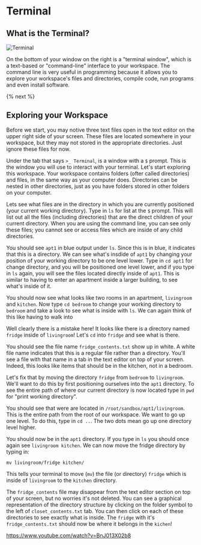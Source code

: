 # Terminal

## What is the Terminal?

![Terminal](http://labs.cs50nestm.net/terminal.gif)

On the bottom of your window on the right is a "terminal window", which is a text-based or "command-line" interface to your workspace. The command line is very useful in programming because it allows you to explore your workspace's files and directories, compile code, run programs and even install software. 

{% next %}

## Exploring your Workspace

Before we start, you may notive three text files open in the text editor on the upper right side of your screen. These files are located somewhere in your workspace, but they may not stored in the appropriate directories. Just ignore these files for now.

Under the tab that says `>_ Terminal`, is a window with a `$` prompt. This is the window you will use to interact with your terminal. Let's start exploring this workspace. Your workspace contains folders (ofter called directories) and files, in the same way as your computer does. Directories can be nested in other directories, just as you have folders stored in other folders on your computer.

Lets see what files are in the directory in which you are currently positioned (your current working directory). Type in `ls` for list at the `$` prompt. This will list out all the files (including directories) that are the direct children of your current directory. When you are using the command line, you can see only these files; you cannot see or access files which are inside of any child directories. 

You should see `apt1` in blue output under `ls`. Since this is in blue, it indicates that this is a directory. We can see what's insdide of `apt1` by changing your position of your working directory to be one level lower. Type in `cd apt1` for change directory, and you will be positioned one level lower, and if you type in `ls` again, you will see the files located directly inside of `apt1`. This is similar to having to enter an apartment inside a larger building, to see what's inside of it.

You should now see what looks like two rooms in an apartment, `livingroom` and `kitchen`. Now type `cd bedroom` to change your working directory to `bedroom` and take a look to see what is inside with `ls`. We can again think of this like having to walk into 

Well clearly there is a mistake here! It looks like there is a directory named `fridge` inside of `livingroom`! Let's `cd` into `fridge` and see what is there. 

You should see the file name `fridge_contents.txt` show up in white. A white file name indicates that this is a regular file rather than a directory. You'll see a file with that name in a tab in the text editor on top of your screen. Indeed, this looks like items that should be in the kitchen, not in a bedroom.

Let's fix that by moving the directory `fridge` from `bedroom` to `livingroom`. We'll want to do this by first positioning ourselves into the `apt1` directory. To see the entire path of where our current directory is now located type in `pwd` for "print working directory".

You should see that were are located in `/root/sandbox/apt1/livingroom`. This is the entire path from the root of our workspace. We want to go up one level. To do this, type in `cd ..`. The two dots mean go up one directory level higher.

You should now be in the `apt1` directory. If you type in `ls` you should once again see `livingroom kitchen`. We can now move the fridge directory by typing in:

```
mv livingroom/fridge kitchen/
```

This tells your terminal to move (`mv`) the file (or directory) `fridge` which is inside of `livingroom` to the `kitchen` directory.

The `fridge_contents` file may disappear from the text editor section on top of your screen, but no worries it's not deleted. You can see a graphical representation of the directory structure by clicking on the folder symbol to the left of `closet_contents.txt` tab. You can then click on each of these directories to see exactly what is inside. The `fridge` with it's `fridge_contents.txt` should now be where it belongs in the `kichen`!









https://www.youtube.com/watch?v=BnJ013X02b8





